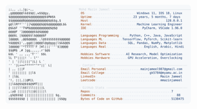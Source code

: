<picture>
  <source srcset="https://raw.githubusercontent.com/mmazinjameel/mmazinjameel/main/dark_mode.svg?v=1744481522" media="(prefers-color-scheme: dark)">
  <img src="https://raw.githubusercontent.com/mmazinjameel/mmazinjameel/main/light_mode.svg?v=1744481522">
</picture>
